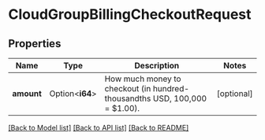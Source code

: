 # CloudGroupBillingCheckoutRequest

## Properties

Name | Type | Description | Notes
------------ | ------------- | ------------- | -------------
**amount** | Option<**i64**> | How much money to checkout (in hundred-thousandths USD, 100,000 = $1.00). | [optional]

[[Back to Model list]](../README.md#documentation-for-models) [[Back to API list]](../README.md#documentation-for-api-endpoints) [[Back to README]](../README.md)


